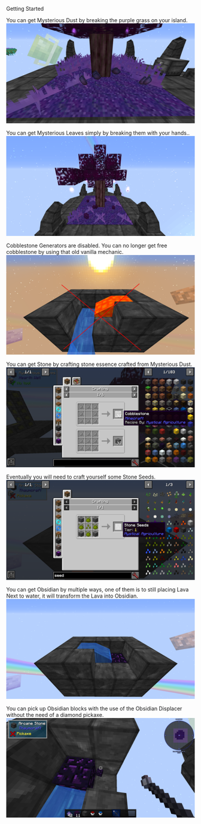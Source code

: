 Getting Started

You can get Mysterious Dust by breaking the purple grass on your island.
![](dust.png)


You can get Mysterious Leaves simply by breaking them with your hands..
![](leaves.png)


Cobblestone Generators are disabled.
You can no longer get free cobblestone by using that old vanilla mechanic.
![](cobble.png)


You can get Stone by crafting stone essence crafted from Mysterious Dust.
![](stone.png)


Eventually you will need to craft yourself some Stone Seeds.
![](stone_seeds.png)


You can get Obsidian by multiple ways, one of them is to still placing Lava Next to water, it will transform the Lava into Obsidian.
![](obs.png)


You can pick up Obsidian blocks with the use of the Obsidian Displacer without the need of a diamond pickaxe.
![](displacer2.png)
